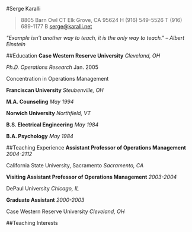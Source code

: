 #Serge Karalli
> 8805 Barn Owl CT
> Elk Grove, CA 95624
> H (916) 549-5526
> T (916) 689-1177
> B serge@karalli.net
 
_"Example isn’t another way to teach, it is the only way to teach." – Albert Einstein_

##Education
**Case Western Reserve University**
_Cleveland, OH_

*Ph.D. Operations Research*
Jan. 2005

Concentration in Operations Management

**Franciscan University**
_Steubenville, OH_

**M.A. Counseling**
_May 1994_

**Norwich University**
_Northfield, VT_

**B.S. Electrical Engineering**
_May 1984_ 

**B.A. Psychology**
_May 1984_ 

##Teaching Experience
**Assistant Professor of Operations Management**
_2004-2112_

California State University, Sacramento
_Sacramento, CA_

**Visiting Assistant Professor of Operations Management**
_2003-2004_ 

DePaul University
_Chicago, IL_

**Graduate Assistant**
_2000-2003_ 

Case Western Reserve University
_Cleveland, OH_

##Teaching Interests


